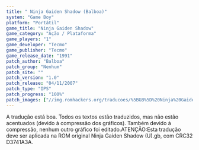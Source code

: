```yaml
---
title: " Ninja Gaiden Shadow (Balboa)"
system: "Game Boy"
platform: "Portátil"
game_title: "Ninja Gaiden Shadow"
game_category: "Ação / Plataforma"
game_players: "1"
game_developer: "Tecmo"
game_publisher: "Tecmo"
game_release_date: "1991"
patch_author: "Balboa"
patch_group: "Nenhum"
patch_site: ""
patch_version: "1.0"
patch_release: "04/11/2007"
patch_type: "IPS"
patch_progress: "100%"
patch_images: ["//img.romhackers.org/traducoes/%5BGB%5D%20Ninja%20Gaiden%20Shadow%20-%20Balboa%20-%2001.png","//img.romhackers.org/traducoes/%5BGB%5D%20Ninja%20Gaiden%20Shadow%20-%20Balboa%20-%2002.png","//img.romhackers.org/traducoes/%5BGB%5D%20Ninja%20Gaiden%20Shadow%20-%20Balboa%20-%2003.png"]
---
```

A tradução está boa. Todos os textos estão traduzidos, mas não estão acentuados (devido à compressão dos gráficos). Também devido à compressão, nenhum outro gráfico foi editado.ATENÇÃO:Esta tradução deve ser aplicada na ROM original Ninja Gaiden Shadow (U).gb, com CRC32 D3741A3A.